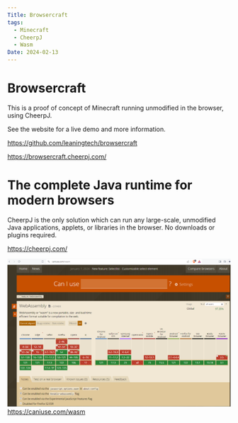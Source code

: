 ```yaml
---
Title: Browsercraft
tags:
  - Minecraft
  - CheerpJ
  - Wasm
Date: 2024-02-13
---
```




# Browsercraft

This is a proof of concept of Minecraft running unmodified in the browser, using CheerpJ.

See the website for a live demo and more information.

https://github.com/leaningtech/browsercraft

https://browsercraft.cheerpj.com/




# The complete Java runtime for modern browsers
CheerpJ is the only solution which can run any large-scale, unmodified Java applications, applets, or libraries in the browser. No downloads or plugins required.

https://cheerpj.com/ 

![](../_asset/Pasted%20image%2020240213135826.png)
https://caniuse.com/wasm
